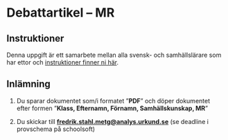 # Debattartikel – MR

## Instruktioner
Denna uppgift är ett samarbete mellan alla svensk- och samhällslärare som har ettor och [instruktioner finner ni här](https://docs.google.com/document/d/12XUVy49l6p7Dm8AWOjFtcjhyu9BLPF1qZvyScoRJCyw/edit?usp=sharing).



## Inlämning

1. Du sparar dokumentet som/i formatet ”**PDF**” och döper dokumentet efter formen ”**Klass, Efternamn, Förnamn, Samhällskunskap, MR**”

2. Du skickar till **fredrik.stahl.metg@analys.urkund.se** (se deadline i provschema på schoolsoft) 

